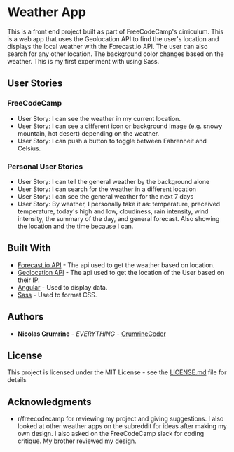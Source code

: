 # Weather App

This is a front end project built as part of FreeCodeCamp's cirriculum. This is a web app that uses the Geolocation API to find the user's location and displays the local weather with the Forecast.io API.  The user can also search for any other location. The background color changes based on the weather. This is my first experiment with using Sass.

## User Stories

### FreeCodeCamp

* User Story: I can see the weather in my current location.
* User Story: I can see a different icon or background image (e.g. snowy mountain, hot desert) depending on the weather.
* User Story: I can push a button to toggle between Fahrenheit and Celsius.

### Personal User Stories

* User Story: I can tell the general weather by the background alone
* User Story: I can search for the weather in a different location
* User Story: I can see the general weather for the next 7 days
* User Story: By weather, I personally take it as: temperature, preceived temperature, today's high and low, cloudiness, rain intensity, wind intensity, the summary of the day, and general forecast. Also showing the location and the time because I can. 

## Built With

* [Forecast.io API](https://darksky.net/) - The api used to get the weather based on location. 
* [Geolocation API](https://developers.google.com/maps/documentation/geolocation/intro) - The api used to get the location of the User based on their IP.
* [Angular](https://angularjs.org/) - Used to display data.
* [Sass](https://sass-lang.com/) - Used to format CSS.

## Authors

* **Nicolas Crumrine** - *EVERYTHING* - [CrumrineCoder](https://github.com/CrumrineCoder)

## License

This project is licensed under the MIT License - see the [LICENSE.md](LICENSE.md) file for details

## Acknowledgments

* r/freecodecamp for reviewing my project and giving suggestions. I also looked at other weather apps on the subreddit for ideas after making my own design. I also asked on the FreeCodeCamp slack for coding critique. My brother reviewed my design. 
